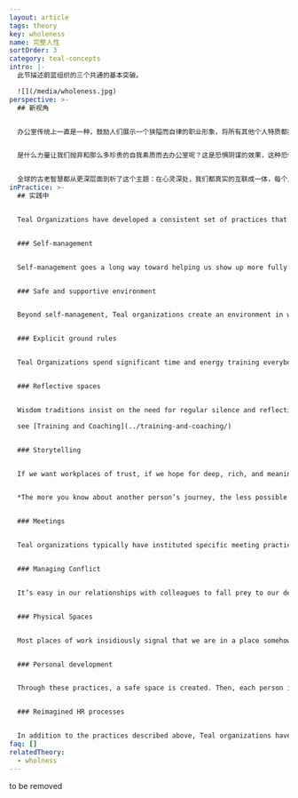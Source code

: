 ```yaml
---
layout: article
tags: theory
key: wholeness
name: 完整人性
sortOrder: 3
category: teal-concepts
intro: |-
  此节描述蔚蓝组织的三个共通的基本突破。

  ![](/media/wholeness.jpg)
perspective: >-
  ## 新视角


  办公室传统上一直是一种，鼓励人们展示一个狭隘而自律的职业形象，将所有其他个人特质都挡在门外的空间。职场通常要求我们只展示理性的正面素质，展示刚毅和坚强，隐藏怀疑和怯懦。理性是王道，情感、直觉和我们的灵性侧面一般不受欢迎，或不合时宜。^\[Laloux, Frederic (2014-02-09). Reinventing Organizations: A Guide to Creating Organizations Inspired by the Next Stage of Human Consciousness (Kindle Locations 1310-1313). Nelson Parker. Kindle Edition.]


  是什么力量让我们抛弃和那么多珍贵的自我素质而去办公室呢？这是恐惧阴谋的效果，这种恐惧机制对成员和组织同样生效。组织一侧的恐惧是，如果人们将完整的自我带进办公室，那些情绪、癖好，以及休闲服饰等会让办公室变得混乱无序。军队早就知晓，只要果让人们感觉到自己是随时可以互相替代的同规格存在，就会很容易施加控制。职员一侧的恐惧则是，如果在工作环境展示出自己的全部真实侧面，会暴露自我而遭到差评或嘲笑，被看作怪人或不合群者。于是人人都认为安全起见，应该将自我隐藏在一个职业形象面具背后。


  全球的古老智慧都从更深层面剖析了这个主题：在心灵深处，我们都真实的互联成一体，每个人都是有机整体的单元，但我们已经遗忘了这个真相。我们出生就进入身份分离的文化环境，在成长过程中也被教育洗脑而感觉到与自己更深特质的分离，以及与周围其他人和生命体的分离。这些古老智慧告诉我们，咱们最深层的生命意义即使命，就是在自己内在以及跟外在世界的联系中，重新找回这种固有的完整性。这个灵性洞见激活了蔚蓝组织的第二个突破：力图建造一个，能支撑我们回归完整人性之旅途的空间。当我们敢于脱下面具，将自己的全部素质带入工作中，就会开始发生很多奇迹。每当我们将完整自己的某个部分用伪善隐藏起来，我们就将自己的一部分潜力，或创造力以及能量丢弃了。这就是为何很多办公室都感觉毫无生命力。在完整人性中我们的生命力是圆满的。我们会惊诧的发现，在自己内部蕴藏着超乎想象的丰满生命力。在同事关系角度，很多让办公室不舒服或低效能量也会消失。工作成为一种承载方式，我们在那里互相帮助对方揭示自己的内在壮丽并创化实现自己的使命。^\[Laloux, Frederic (2014-02-09). Reinventing Organizations: A Guide to Creating Organizations Inspired by the Next Stage of Human Consciousness (Kindle Locations 3128-3143). Nelson Parker. Kindle Edition.]
inPractice: >-
  ## 实践中


  Teal Organizations have developed a consistent set of practices that invite us to reclaim our inner wholeness and bring all of who we are to work.


  ### Self-management


  Self-management goes a long way toward helping us show up more fully. With no scarce promotions to fight for, no bosses to please, and no adversaries to elbow aside, much of the political poison is drained out of organizations. Without a boss looking over our shoulder, without employees to keep in line and peers that could turn into competitors, we can finally let our guard down and simply focus on the work we want to do.^\[Laloux, Frederic (2014-02-09). Reinventing Organizations: A Guide to Creating Organizations Inspired by the Next Stage of Human Consciousness (Kindle Locations 3144-3147). Nelson Parker. Kindle Edition.]


  ### Safe and supportive environment


  Beyond self-management, Teal organizations create an environment in which people support each other in their inner work while doing the outer work of the organization. Teal organizations recognize that every time our fears get triggered is an opportunity to learn and grow into more wholeness, reclaiming aspects of ourselves that we have neglected or pushed into the shadows. They believe that if we are to invite all of who we are to show up, including the shy inner voice of the soul, we need to create safe and caring spaces at work. We must learn to discern and be mindful of the subtle ways our words and actions undermine safety and trust in a community of colleagues.^\[Laloux, Frederic (2014-02-09). Reinventing Organizations: A Guide to Creating Organizations Inspired by the Next Stage of Human Consciousness (Kindle Locations 3176-3226). Nelson Parker. Kindle Edition.]


  ### Explicit ground rules


  Teal Organizations spend significant time and energy training everybody in ground rules that support healthy and productive collaboration. Many end up writing down these ground rules in a document. RHD has its detailed *Bill of Rights and Responsibilities*; Morning Star its documents called *Organizational Vision, Colleague Principles*, and *Statement of General Business Philosophy*; FAVI has its *fiches*, and Holacracy its *Constitution*. These documents provide a vision for a safe and productive workplace. They give colleagues a vocabulary to discuss healthy relationships, and they draw lines that separate recommended from unacceptable behaviors.^\[Laloux, Frederic (2014-02-09). Reinventing Organizations: A Guide to Creating Organizations Inspired by the Next Stage of Human Consciousness (Kindle Locations 3358-3362). Nelson Parker. Kindle Edition.]


  ### Reflective spaces


  Wisdom traditions insist on the need for regular silence and reflection to quiet the mind and let truth emerge from a deeper part of ourselves. An increasing number of people pick up contemplative practices— meditation, prayer, yoga, walking in nature— and integrate these into their daily lives. Many Teal organizations have set up a quiet room somewhere in the office, and others have put meditation and yoga classes in place. This practice opens up space for individual reflection and mindfulness in the middle of busy days. A number of them go a step further: they also create collective moments for self-reflection through practices such as group coaching, team supervision, large-group reflections, and days of silence. ^\[Laloux, Frederic (2014-02-09). Reinventing Organizations: A Guide to Creating Organizations Inspired by the Next Stage of Human Consciousness (Kindle Locations 3378-3384). Nelson Parker. Kindle Edition.]

  see [Training and Coaching](../training-and-coaching/)


  ### Storytelling


  If we want workplaces of trust, if we hope for deep, rich, and meaningful relationships, we have to reveal more of who we are. It has become fashionable in many companies, when teams don’t collaborate well, to call for a team-building event. Going bowling together can be a fun break from work, but such activities are generally “more of the same”: they keep to the surface and don’t really foster trust or community at any deep level. These events lack the essential element we have used to build community and create shared narratives since the dawn of time: the practice of storytelling. We have lost track of the power of stories to bring us together, and in the process, we have let communal relations dwindle and erode. We need to recover the power of storytelling, as author Parker Palmer tells us:^\[Laloux, Frederic (2014-02-09). Reinventing Organizations: A Guide to Creating Organizations Inspired by the Next Stage of Human Consciousness (Kindle Locations 3486-3495). Nelson Parker. Kindle Edition.]


  *The more you know about another person’s journey, the less possible it is to distrust or dislike that person. Want to know how to build relational trust? Learn more about each other. Learn it through simple questions that can be tucked into the doing of work, creating workplaces that not only employ people but honor the soul in the process.*^\[Parker Palmer, “On the Edge: Have the Courage to Lead with Soul,” Journal for Staff Development, National Staff Development Council, Spring 2008.]


  ### Meetings


  Teal organizations typically have instituted specific meeting practices to help participants keep their egos in check and interact with each other from a place of wholeness. Some are very simple, while others much more elaborate. At Sounds True, every meeting starts with a minute of silence to help people ground themselves in the moment. Many Teal companies start meetings with a round of check-in and finish with a round of check-out.^\[Laloux, Frederic (2014-02-09). Reinventing Organizations: A Guide to Creating Organizations Inspired by the Next Stage of Human Consciousness (Kindle Locations 3573-3577). Nelson Parker. Kindle Edition.] See [Meetings](../meetings/)


  ### Managing Conflict


  It’s easy in our relationships with colleagues to fall prey to our desire to please or to impress, to be liked, or to dominate. We easily intrude on others or let them intrude on us. Our soul knows the right boundaries, and sometimes it tells us we need conflict to set them in the right place. Without conflict, we can be over-accommodating or over-protective, and in both cases, we stop being true to ourselves when interacting with colleagues. Teal organizations have developed specific practices to identify and resolve conflict.^\[Laloux, Frederic (2014-02-09). Reinventing Organizations: A Guide to Creating Organizations Inspired by the Next Stage of Human Consciousness (Kindle Locations 3630-3634). Nelson Parker. Kindle Edition.] See [Conflict resolution](../conflict-resolution/).


  ### Physical Spaces


  Most places of work insidiously signal that we are in a place somehow removed from normal life, and they call us to behave differently than we would in other environments. Teal organizations create physical spaces that invite workers to bring more of themselves to the job. Sounds True welcomes workers’ dogs to the office and installed not just a microwave but a full stove in the kitchen to encourage a sense of community in which people could cook and eat together. At Buurtzorg, nurses are encouraged to decorate their small community offices to make them their own. At FAVI, teams have chosen colors to paint the machines in their area and have decorated the shop floor with posters, plants and aquariums. Many Teal organizations spend significant resources on facilitating workers’ connection with nature so that they can slow down and find a deeper connection with themselves and the world: Sun Hydraulics located all its factories next to a lake; Sounds True defied the convention of fixed windows that would ensure centralized temperature control and opted for more expensive windows that could open to the outside.^\[Laloux, Frederic (2014-02-09). Reinventing Organizations: A Guide to Creating Organizations Inspired by the Next Stage of Human Consciousness (Kindle Locations 3692-3707). Nelson Parker. Kindle Edition.]


  ### Personal development


  Through these practices, a safe space is created. Then, each person is responsible to follow his/her own process of self–awareness and personal development. The daily practices that Teal organization offer, such as reflective space, storytelling, meetings without ego and conflict resolution methodologies, are the tools each person has available to define and follow his way. And only in this process of matching such an organizational approach with the individual’s responsibility for self-growth, can self-management and listening to purpose flourish.


  ### Reimagined HR processes


  In addition to the practices described above, Teal organizations have reframed all of the key human resources processes— recruitment, onboarding, training, evaluation, compensation, dismissal— in ways to eliminate fear and feelings of separation and reclaim wholeness. See *Human Resource practices*.
faq: []
relatedTheory:
  - wholness
---
```

to be removed